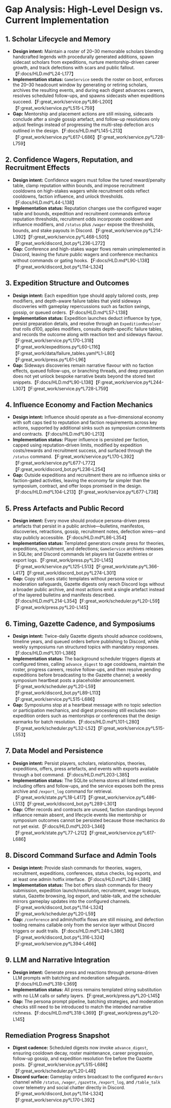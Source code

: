 # Gap Analysis: High-Level Design vs. Current Implementation

## 1. Scholar Lifecycle and Memory
- **Design intent:** Maintain a roster of 20–30 memorable scholars blending handcrafted legends with procedurally generated additions, spawn sidecast scholars from expeditions, nurture mentorship-driven career growth, and track defections with scars and public fallout.【F:docs/HLD.md†L24-L177】
- **Implementation status:** `GameService` seeds the roster on boot, enforces the 20–30 headcount window by generating or retiring scholars, archives the resulting events, and during each digest advances careers, resolves scheduled follow-ups, and spawns sidecasts when expeditions succeed.【F:great_work/service.py†L86-L200】【F:great_work/service.py†L515-L759】
- **Gap:** Mentorship and placement actions are still missing, sidecasts conclude after a single gossip artefact, and follow-up resolutions only adjust feelings instead of progressing the multi-step defection arcs outlined in the design.【F:docs/HLD.md†L145-L213】【F:great_work/service.py†L617-L686】【F:great_work/service.py†L728-L759】

## 2. Confidence Wagers, Reputation, and Recruitment Effects
- **Design intent:** Confidence wagers must follow the tuned reward/penalty table, clamp reputation within bounds, and impose recruitment cooldowns on high-stakes wagers while recruitment odds reflect cooldowns, faction influence, and unlock thresholds.【F:docs/HLD.md†L44-L138】
- **Implementation status:** Reputation changes use the configured wager table and bounds, expedition and recruitment commands enforce reputation thresholds, recruitment odds incorporate cooldown and influence modifiers, and `/status` plus `/wager` expose the thresholds, bounds, and stake payouts in Discord.【F:great_work/service.py†L214-L392】【F:great_work/service.py†L468-L505】【F:great_work/discord_bot.py†L236-L272】
- **Gap:** Conference and high-stakes wager flows remain unimplemented in Discord, leaving the future public wagers and conference mechanics without commands or gating hooks.【F:docs/HLD.md†L90-L138】【F:great_work/discord_bot.py†L114-L324】

## 3. Expedition Structure and Outcomes
- **Design intent:** Each expedition type should apply tailored costs, prep modifiers, and depth-aware failure tables that yield sideways discoveries with gameplay repercussions such as faction swings, gossip, or queued orders.【F:docs/HLD.md†L57-L138】
- **Implementation status:** Expedition launches deduct influence by type, persist preparation details, and resolve through an `ExpeditionResolver` that rolls d100, applies modifiers, consults depth-specific failure tables, and records the outcome along with reaction text and sideways flavour.【F:great_work/service.py†L170-L318】【F:great_work/expeditions.py†L60-L116】【F:great_work/data/failure_tables.yaml†L1-L80】【F:great_work/press.py†L61-L96】
- **Gap:** Sideways discoveries remain narrative flavour with no faction effects, queued follow-ups, or branching threads, and deep preparation does not yet unlock bespoke narrative beats beyond the stored text snippets.【F:docs/HLD.md†L90-L138】【F:great_work/service.py†L244-L307】【F:great_work/service.py†L728-L759】

## 4. Influence Economy and Faction Mechanics
- **Design intent:** Influence should operate as a five-dimensional economy with soft caps tied to reputation and faction requirements across key actions, supported by additional sinks such as symposium commitments and contracts.【F:docs/HLD.md†L90-L213】
- **Implementation status:** Player influence is persisted per faction, capped using reputation-driven limits, modified by expedition costs/rewards and recruitment success, and surfaced through the `/status` command.【F:great_work/service.py†L170-L392】【F:great_work/service.py†L677-L772】【F:great_work/discord_bot.py†L236-L254】
- **Gap:** Outside expeditions and recruitment there are no influence sinks or faction-gated activities, leaving the economy far simpler than the symposium, contract, and offer loops promised in the design.【F:docs/HLD.md†L104-L213】【F:great_work/service.py†L677-L738】

## 5. Press Artefacts and Public Record
- **Design intent:** Every move should produce persona-driven press artefacts that persist in a public archive—bulletins, manifestos, discoveries, retractions, gossip, recruitment notes, defection wires—and stay publicly accessible.【F:docs/HLD.md†L86-L354】
- **Implementation status:** Templated generators create press for theories, expeditions, recruitment, and defections; `GameService` archives releases in SQLite; and Discord commands let players list Gazette entries or export logs.【F:great_work/press.py†L20-L145】【F:great_work/service.py†L125-L513】【F:great_work/state.py†L366-L417】【F:great_work/discord_bot.py†L274-L301】
- **Gap:** Copy still uses static templates without persona voice or moderation safeguards, Gazette digests only reach Discord logs without a broader public archive, and most actions emit a single artefact instead of the layered bulletins and manifests described.【F:docs/HLD.md†L214-L354】【F:great_work/scheduler.py†L20-L59】【F:great_work/press.py†L20-L145】

## 6. Timing, Gazette Cadence, and Symposiums
- **Design intent:** Twice-daily Gazette digests should advance cooldowns, timeline years, and queued orders before publishing to Discord, while weekly symposiums run structured topics with mandatory responses.【F:docs/HLD.md†L101-L386】
- **Implementation status:** The background scheduler triggers digests at configured times, calling `advance_digest` to age cooldowns, maintain the roster, progress careers, resolve follow-ups, and then resolve pending expeditions before broadcasting to the Gazette channel; a weekly symposium heartbeat posts a placeholder announcement.【F:great_work/scheduler.py†L20-L59】【F:great_work/discord_bot.py†L89-L113】【F:great_work/service.py†L515-L686】
- **Gap:** Symposiums stop at a heartbeat message with no topic selection or participation mechanics, and digest processing still excludes non-expedition orders such as mentorships or conferences that the design earmarks for batch resolution.【F:docs/HLD.md†L101-L280】【F:great_work/scheduler.py†L32-L52】【F:great_work/service.py†L515-L553】

## 7. Data Model and Persistence
- **Design intent:** Persist players, scholars, relationships, theories, expeditions, offers, press artefacts, and events with exports available through a bot command.【F:docs/HLD.md†L203-L385】
- **Implementation status:** The SQLite schema stores all listed entities, including offers and follow-ups, and the service exposes both the press archive and `/export_log` command for retrieval.【F:great_work/state.py†L18-L417】【F:great_work/service.py†L486-L513】【F:great_work/discord_bot.py†L289-L301】
- **Gap:** Offer records and contracts are unused, faction standings beyond influence remain absent, and lifecycle events like mentorship or symposium outcomes cannot be persisted because those mechanics do not yet exist.【F:docs/HLD.md†L203-L346】【F:great_work/state.py†L77-L212】【F:great_work/service.py†L617-L686】

## 8. Discord Command Surface and Admin Tools
- **Design intent:** Provide slash commands for theories, wagers, recruitment, expeditions, conferences, status checks, log exports, and at least one admin hotfix interface.【F:docs/HLD.md†L248-L386】
- **Implementation status:** The bot offers slash commands for theory submission, expedition launch/resolution, recruitment, wager lookups, status, Gazette browsing, log export, and table-talk, and the scheduler mirrors gameplay updates into the configured channels.【F:great_work/discord_bot.py†L114-L324】【F:great_work/scheduler.py†L20-L59】
- **Gap:** `/conference` and admin/hotfix flows are still missing, and defection tooling remains callable only from the service layer without Discord triggers or audit trails.【F:docs/HLD.md†L248-L386】【F:great_work/discord_bot.py†L316-L324】【F:great_work/service.py†L394-L466】

## 9. LLM and Narrative Integration
- **Design intent:** Generate press and reactions through persona-driven LLM prompts with batching and moderation safeguards.【F:docs/HLD.md†L318-L369】
- **Implementation status:** All press remains templated string substitution with no LLM calls or safety layers.【F:great_work/press.py†L20-L145】
- **Gap:** The persona prompt pipeline, batching strategies, and moderation checks still need to be introduced to match the intended narrative richness.【F:docs/HLD.md†L318-L369】【F:great_work/press.py†L20-L145】

## Remediation Progress Snapshot
- **Digest cadence:** Scheduled digests now invoke `advance_digest`, ensuring cooldown decay, roster maintenance, career progression, follow-up gossip, and expedition resolution fire before the Gazette posts.【F:great_work/service.py†L515-L686】【F:great_work/scheduler.py†L20-L48】
- **Discord surface:** Gameplay orders broadcast to the configured `#orders` channel while `/status`, `/wager`, `/gazette`, `/export_log`, and `/table_talk` cover telemetry and social chatter directly in Discord.【F:great_work/discord_bot.py†L114-L324】【F:great_work/service.py†L170-L392】
